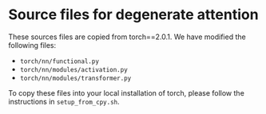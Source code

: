 # Source files for degenerate attention

These sources files are copied from torch==2.0.1. 
We have modified the following files:
- `torch/nn/functional.py`
- `torch/nn/modules/activation.py`
- `torch/nn/modules/transformer.py`

To copy these files into your local installation of torch, please follow the instructions in `setup_from_cpy.sh`.
